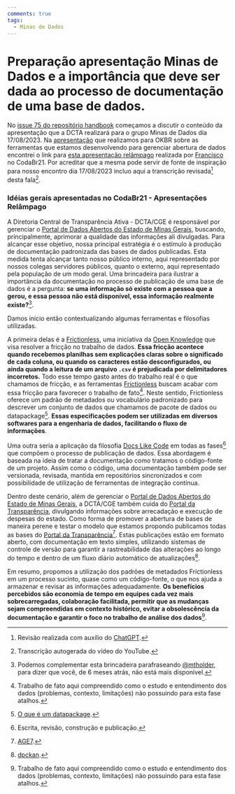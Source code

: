 ```yaml
---
comments: true
tags:
  - Minas de Dados
---
```


# Preparação apresentação Minas de Dados e a importância que deve ser dada ao processo de documentação de uma base de dados.

No [issue 75 do repositório handbook](https://github.com/transparencia-mg/handbook/issues/75) começamos a discutir o conteúdo da apresentação que a DCTA realizará para o grupo Minas de Dados dia 17/08/2023.
Na [apresentação](https://transparencia-mg.github.io/reveal.js/presentations/20230328_gerenciar_dados_abertos_com_dpckan/index.html) que realizamos para OKBR sobre as ferramentas que estamos desenvolvendo para gerenciar abertura de dados encontrei o link para [esta apresentação relâmpago](https://www.youtube.com/watch?v=JUW60w1jDdM&t=1346s) realizada por [Francisco](https://github.com/fjuniorr) no CodaBr21.
Por acreditar que a mesma pode servir de fonte de inspiração para nosso encontro dia 17/08/2023 incluo aqui a transcrição revisada[^1] desta fala[^2].

### Idéias gerais apresentadas no CodaBr21 - Apresentações Relâmpago

A Diretoria Central de Transparência Ativa - DCTA/CGE é responsável por gerenciar o [Portal de Dados Abertos do Estado de Minas Gerais](https://dados.mg.gov.br/), buscando, principalmente, aprimorar a qualidade das informações ali divulgadas.
Para alcançar esse objetivo, nossa principal estratégia é o estímulo à produção de documentação padronizada das bases de dados publicadas.
Esta medida tenta alcançar tanto nosso público interno, aqui representado por nossos colegas servidores públicos, quanto o externo, aqui representado pela população de um modo geral.
Uma brincadeira para ilustrar a importância da documentação no processo de publicação de uma base de dados é a pergunta: **se uma informação só existe com a pessoa que a gerou, e essa pessoa não está disponível, essa informação realmente existe?**[^3].

Damos início então contextualizando algumas ferramentas e filosofias utilizadas.

A primeira delas é a [Frictionless](https://frictionlessdata.io/), uma iniciativa da [Open Knowledge](https://okfn.org/) que visa resolver a fricção no trabalho de dados.
**Essa fricção acontece quando recebemos planilhas sem explicações claras sobre o significado de cada coluna, ou quando os caracteres estão desconfigurados, ou ainda quando a leitura de um arquivo `.csv` é prejudicada por delimitadores incorretos.**
Todo esse tempo gasto antes do trabalho real é o que chamamos de fricção, e as ferramentas [Frictionless](https://github.com/frictionlessdata) buscam acabar com essa fricção para favorecer o trabalho de fato[^4].
Neste sentido, Frictionless oferece um padrão de metadados ou vocabulário padronizado para descrever um conjunto de dados que chamamos de pacote de dados ou datapackage[^5].
**Essas especificações podem ser utilizadas em diversos softwares para a engenharia de dados, facilitando o fluxo de informações**.

Uma outra seria a aplicação da filosofia [Docs Like Code](https://www.docslikecode.com/) em todas as fases[^6] que compõem o processo de publicação de dados.
Essa abordagem é baseada na ideia de tratar a documentação como tratamos o código-fonte de um projeto. Assim como o código, uma documentação também pode ser versionada, revisada, mantida em repositórios sincronizados e com possibilidade de utilização de ferramentas de integração contínua.

Dentro deste cenário, além de gerenciar o [Portal de Dados Abertos do Estado de Minas Gerais](https://dados.mg.gov.br/), a DCTA/CGE também cuida do [Portal da Transparência](https://www.transparencia.mg.gov.br/), divulgando informações sobre arrecadação e execução de despesas do estado.
Como forma de promover a abertura de bases de maneira perene e testar o modelo que estamos propondo publicamos todas as bases do [Portal da Transparência](https://www.transparencia.mg.gov.br/)[^7].
Estas publicações estão em formato aberto, com documentação em texto simples, utilizando sistemas de controle de versão para garantir a rastreabilidade das alterações ao longo do tempo e dentro de um fluxo diário automático de atualizações[^8].

Em resumo, propomos a utilização dos padrões de metadados Frictionless em um processo sucinto, quase como um código-fonte, o que nos ajuda a armazenar e revisar as informações adequadamente.
**Os benefícios percebidos são economia de tempo em equipes cada vez mais sobrecarregadas, colaboração facilitada, permitir que as mudanças sejam compreendidas em contexto histórico, evitar a obsolescência da documentação e garantir o foco no trabalho de análise dos dados**[^4].

[^1]: Revisão realizada com auxílio do [ChatGPT](https://chat.openai.com/).
[^2]: Transcrição autogerada do vídeo do YouTube.
[^3]: Podemos complementar esta brincadeira parafraseando [@mtholder](https://twitter.com/kcranstn/status/370914072511791104?s=20), para dizer que você, de 6 meses atrás, não está mais disponível.
[^4]: Trabalho de fato aqui compreendido como o estudo e entendimento dos dados (problemas, contexto, limitações) não possuindo para esta fase atalhos.
[^5]: [O que é um datapackage](https://specs.frictionlessdata.io/#overview).
[^6]: Escrita, revisão, construção e publicação.
[^7]: [AGE7](https://github.com/transparencia-mg/age7).
[^8]: [dpckan](https://github.com/transparencia-mg/dpckan).
